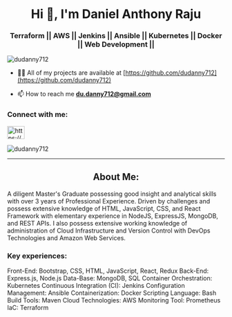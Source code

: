<h1 align="center">Hi 👋, I'm Daniel Anthony Raju</h1>
<h3 align="center">Terraform || AWS || Jenkins || Ansible || Kubernetes || Docker || Web Development ||</h3>

<p align="left"> <img src="https://komarev.com/ghpvc/?username=dudanny712&label=Profile%20views&color=0e75b6&style=flat" alt="dudanny712" /> </p>

- 👨‍💻 All of my projects are available at [https://github.com/dudanny712](https://github.com/dudanny712)

- 📫 How to reach me **du.danny712@gmail.com**

<h3 align="left">Connect with me:</h3>
<p align="left">
<a href="https://linkedin.com/in/https://www.linkedin.com/in/daniel-anthony-raju-1b7573134/" target="blank"><img align="center" src="https://raw.githubusercontent.com/rahuldkjain/github-profile-readme-generator/master/src/images/icons/Social/linked-in-alt.svg" alt="https://www.linkedin.com/in/daniel-anthony-raju-1b7573134/" height="30" width="40" /></a>
</p>

<p><img align="center" src="https://github-readme-stats.vercel.app/api/top-langs?username=dudanny712&show_icons=true&locale=en&layout=compact" alt="dudanny712" /></p>


<hr/>

<h2 align="center">About Me:</h2>
<p align="left">
A diligent Master's Graduate possessing good insight and analytical skills with over 3 years of Professional Experience. 
Driven by challenges and possess extensive knowledge of HTML, JavaScript, CSS, and React Framework with elementary experience in NodeJS, ExpressJS, MongoDB, and REST APIs. 
I also possess extensive working knowledge of administration of Cloud Infrastructure and Version Control with DevOps Technologies and Amazon Web Services.
</p>

<h3 align="left">Key experiences:</h3>
<p align="left">
Front-End: Bootstrap, CSS, HTML, JavaScript, React, Redux
Back-End: Express.js, Node.js
Data-Base: MongoDB, SQL
Container Orchestration: Kubernetes
Continuous Integration (CI):  Jenkins
Configuration Management: Ansible
Containerization:  Docker	
Scripting Language: Bash
Build Tools: Maven 			
Cloud Technologies: AWS
Monitoring Tool: Prometheus
IaC: Terraform
</p>
